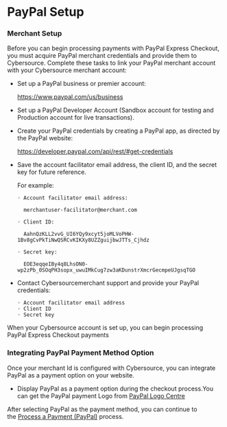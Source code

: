 # PayPal Setup


### Merchant Setup
Before you can begin processing payments with PayPal Express Checkout, you must acquire PayPal
merchant credentials and provide them to Cybersource. Complete these tasks to link your PayPal
merchant account with your Cybersource merchant account:
-  Set up a PayPal business or premier account:

    https://www.paypal.com/us/business

-  Set up a PayPal Developer Account (Sandbox account for testing and Production account for live transactions).

-  Create your PayPal credentials by creating a PayPal app, as directed by the PayPal website:

   https://developer.paypal.com/api/rest/#get-credentials

- Save the account facilitator email address, the client ID, and the secret key for future
  reference.

  For example:

      ◦ Account facilitator email address:

        merchantuser-facilitator@merchant.com

      ◦ Client ID:

        AahnQzKLL2vvG_UI6YQy9xcyt5joMLVoPHW-1Bv8gCvPkTiNwQSRCvKIKXy8UZZguijbwJTTs_Cjhdz

      ◦ Secret key:

        EOE3eqqeIBy4q8LhsON0-wp2zPb_0SOqPH3sopx_uwuIMkCug7zw3aKDunstrXmcrGecmpeUJgsqTGO

- Contact Cybersourcemerchant support and provide your PayPal credentials:

      ◦ Account facilitator email address
      ◦ Client ID
      ◦ Secret key

When your Cybersource account is set up, you can begin processing PayPal Express Checkout
payments

### Integrating PayPal Payment Method Option
Once your merchant Id is configured with Cybersource, you can integrate PayPal as a payment option on your website.

- Display PayPal as a payment option during the checkout process.You can get the PayPal payment Logo from 
[PayPal Logo Centre](https://www.paypal.com/in/webapps/mpp/logo-center)

After selecting PayPal as the payment method, you can continue to the [Process a Payment (PayPal)](Process-a-Payment-PayPal.md) process.